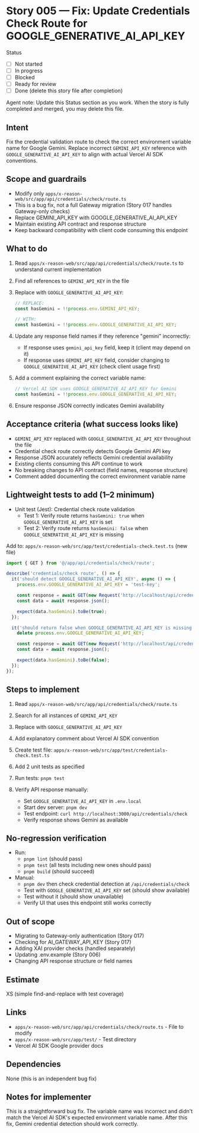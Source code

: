 # Story 005 — Fix: Update Credentials Check Route for GOOGLE_GENERATIVE_AI_API_KEY

Status
- [ ] Not started
- [ ] In progress
- [ ] Blocked
- [ ] Ready for review
- [ ] Done (delete this story file after completion)

Agent note: Update this Status section as you work. When the story is fully completed and merged, you may delete this file.

## Intent

Fix the credential validation route to check the correct environment variable name for Google Gemini. Replace incorrect `GEMINI_API_KEY` reference with `GOOGLE_GENERATIVE_AI_API_KEY` to align with actual Vercel AI SDK conventions.

## Scope and guardrails

- Modify only `apps/x-reason-web/src/app/api/credentials/check/route.ts`
- This is a bug fix, not a full Gateway migration (Story 017 handles Gateway-only checks)
- Replace GEMINI_API_KEY with GOOGLE_GENERATIVE_AI_API_KEY
- Maintain existing API contract and response structure
- Keep backward compatibility with client code consuming this endpoint

## What to do

1. Read `apps/x-reason-web/src/app/api/credentials/check/route.ts` to understand current implementation

2. Find all references to `GEMINI_API_KEY` in the file

3. Replace with `GOOGLE_GENERATIVE_AI_API_KEY`:
   ```typescript
   // REPLACE:
   const hasGemini = !!process.env.GEMINI_API_KEY;

   // WITH:
   const hasGemini = !!process.env.GOOGLE_GENERATIVE_AI_API_KEY;
   ```

4. Update any response field names if they reference "gemini" incorrectly:
   - If response uses `gemini_api_key` field, keep it (client may depend on it)
   - If response uses `GEMINI_API_KEY` field, consider changing to `GOOGLE_GENERATIVE_AI_API_KEY` (check client usage first)

5. Add a comment explaining the correct variable name:
   ```typescript
   // Vercel AI SDK uses GOOGLE_GENERATIVE_AI_API_KEY for Gemini
   const hasGemini = !!process.env.GOOGLE_GENERATIVE_AI_API_KEY;
   ```

6. Ensure response JSON correctly indicates Gemini availability

## Acceptance criteria (what success looks like)

- `GEMINI_API_KEY` replaced with `GOOGLE_GENERATIVE_AI_API_KEY` throughout the file
- Credential check route correctly detects Google Gemini API key
- Response JSON accurately reflects Gemini credential availability
- Existing clients consuming this API continue to work
- No breaking changes to API contract (field names, response structure)
- Comment added documenting the correct environment variable name

## Lightweight tests to add (1–2 minimum)

- Unit test (Jest): Credential check route validation
  - Test 1: Verify route returns `hasGemini: true` when `GOOGLE_GENERATIVE_AI_API_KEY` is set
  - Test 2: Verify route returns `hasGemini: false` when `GOOGLE_GENERATIVE_AI_API_KEY` is missing

Add to: `apps/x-reason-web/src/app/test/credentials-check.test.ts` (new file)

```typescript
import { GET } from '@/app/api/credentials/check/route';

describe('credentials/check route', () => {
  it('should detect GOOGLE_GENERATIVE_AI_API_KEY', async () => {
    process.env.GOOGLE_GENERATIVE_AI_API_KEY = 'test-key';

    const response = await GET(new Request('http://localhost/api/credentials/check'));
    const data = await response.json();

    expect(data.hasGemini).toBe(true);
  });

  it('should return false when GOOGLE_GENERATIVE_AI_API_KEY is missing', async () => {
    delete process.env.GOOGLE_GENERATIVE_AI_API_KEY;

    const response = await GET(new Request('http://localhost/api/credentials/check'));
    const data = await response.json();

    expect(data.hasGemini).toBe(false);
  });
});
```

## Steps to implement

1) Read `apps/x-reason-web/src/app/api/credentials/check/route.ts`

2) Search for all instances of `GEMINI_API_KEY`

3) Replace with `GOOGLE_GENERATIVE_AI_API_KEY`

4) Add explanatory comment about Vercel AI SDK convention

5) Create test file: `apps/x-reason-web/src/app/test/credentials-check.test.ts`

6) Add 2 unit tests as specified

7) Run tests: `pnpm test`

8) Verify API response manually:
   - Set `GOOGLE_GENERATIVE_AI_API_KEY` in `.env.local`
   - Start dev server: `pnpm dev`
   - Test endpoint: `curl http://localhost:3000/api/credentials/check`
   - Verify response shows Gemini as available

## No-regression verification

- Run:
  - `pnpm lint` (should pass)
  - `pnpm test` (all tests including new ones should pass)
  - `pnpm build` (should succeed)
- Manual:
  - `pnpm dev` then check credential detection at `/api/credentials/check`
  - Test with `GOOGLE_GENERATIVE_AI_API_KEY` set (should show available)
  - Test without it (should show unavailable)
  - Verify UI that uses this endpoint still works correctly

## Out of scope

- Migrating to Gateway-only authentication (Story 017)
- Checking for AI_GATEWAY_API_KEY (Story 017)
- Adding XAI provider checks (handled separately)
- Updating .env.example (Story 006)
- Changing API response structure or field names

## Estimate

XS (simple find-and-replace with test coverage)

## Links

- `apps/x-reason-web/src/app/api/credentials/check/route.ts` - File to modify
- `apps/x-reason-web/src/app/test/` - Test directory
- Vercel AI SDK Google provider docs

## Dependencies

None (this is an independent bug fix)

## Notes for implementer

This is a straightforward bug fix. The variable name was incorrect and didn't match the Vercel AI SDK's expected environment variable name. After this fix, Gemini credential detection should work correctly.
